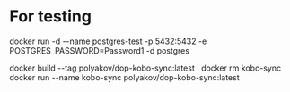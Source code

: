 # For testing

docker run -d --name postgres-test -p 5432:5432 -e POSTGRES_PASSWORD=Password1 -d postgres


docker build --tag polyakov/dop-kobo-sync:latest .
docker rm kobo-sync
docker run --name kobo-sync polyakov/dop-kobo-sync:latest